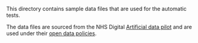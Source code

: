This directory contains sample data files that are used for the automatic tests.

The data files are sourced from the NHS Digital [Artificial data pilot](https://digital.nhs.uk/services/artificial-data) and are used under their [open data policies](https://digital.nhs.uk/services/supporting-open-data-and-transparency).

